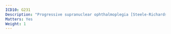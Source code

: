 ```yaml
---
ICD10: G231
Description: "Progressive supranuclear ophthalmoplegia [Steele-Richardson-Olszewski]"
Matters: Yes
Weight: 1
---
```

